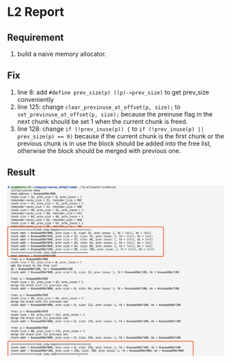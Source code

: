 # L2 Report 
## Requirement
1. build a naive memory allocator.

## Fix
1. line 8: add `#define prev_size(p) ((p)->prev_size)` to get prev_size conveniently
2. line 125: change `clear_previnuse_at_offset(p, size);` to `set_previnuse_at_offset(p, size);` because the preinuse flag in the next chunk should be set 1 when the current chunk is freed.
3. line 128: change `if (!prev_inuse(p)) {` to `if (!prev_inuse(p) || prev_size(p) == 0)` because if the current chunk is the first chunk or the previous chunk is in use the block should be added into the free list, otherwise the block should be merged with previous one.


## Result
![Reasult Image](./figures/image.png)
